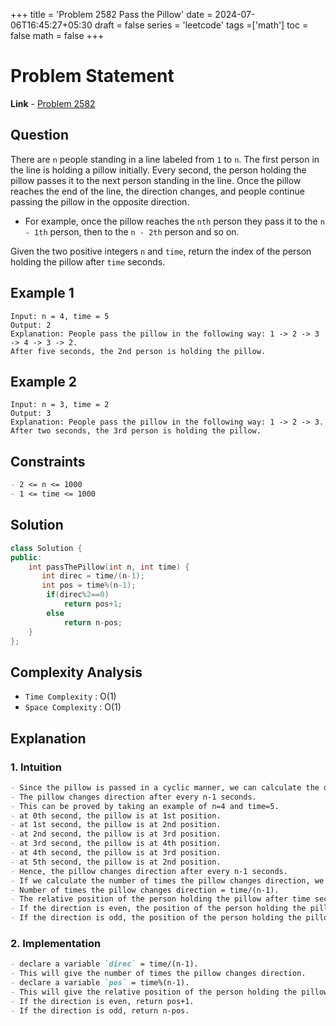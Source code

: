+++
title = 'Problem 2582 Pass the Pillow'
date = 2024-07-06T16:45:27+05:30
draft = false
series = 'leetcode'
tags =['math']
toc = false
math = false
+++

# Problem Statement

**Link** - [Problem 2582](https://leetcode.com/problems/pass-the-pillow/description/)

## Question

There are `n` people standing in a line labeled from `1` to `n`. The first person in the line is holding a pillow initially. Every second, the person holding the pillow passes it to the next person standing in the line. Once the pillow reaches the end of the line, the direction changes, and people continue passing the pillow in the opposite direction.

- For example, once the pillow reaches the `nth` person they pass it to the `n - 1th` person, then to the `n - 2th` person and so on.

Given the two positive integers `n` and `time`, return the index of the person holding the pillow after `time` seconds.

## Example 1

```
Input: n = 4, time = 5
Output: 2
Explanation: People pass the pillow in the following way: 1 -> 2 -> 3 -> 4 -> 3 -> 2.
After five seconds, the 2nd person is holding the pillow.
```

## Example 2

```
Input: n = 3, time = 2
Output: 3
Explanation: People pass the pillow in the following way: 1 -> 2 -> 3.
After two seconds, the 3rd person is holding the pillow.
```

## Constraints

```markdown
- 2 <= n <= 1000
- 1 <= time <= 1000
```

## Solution

```cpp
class Solution {
public:
    int passThePillow(int n, int time) {
       int direc = time/(n-1);
       int pos = time%(n-1);
        if(direc%2==0)
            return pos+1;
        else
            return n-pos;
    }
};
```

## Complexity Analysis

- `Time Complexity` : O(1)
- `Space Complexity` : O(1)

## Explanation

### 1. Intuition

```markdown
- Since the pillow is passed in a cyclic manner, we can calculate the direction and position of the person holding the pillow after time seconds.
- The pillow changes direction after every n-1 seconds.
- This can be proved by taking an example of n=4 and time=5.
- at 0th second, the pillow is at 1st position.
- at 1st second, the pillow is at 2nd position.
- at 2nd second, the pillow is at 3rd position.
- at 3rd second, the pillow is at 4th position.
- at 4th second, the pillow is at 3rd position.
- at 5th second, the pillow is at 2nd position.
- Hence, the pillow changes direction after every n-1 seconds.
- If we calculate the number of times the pillow changes direction, we can calculate the position of the person holding the pillow after time seconds.
- Number of times the pillow changes direction = time/(n-1).
- The relative position of the person holding the pillow after time seconds = time%(n-1).
- If the direction is even, the position of the person holding the pillow = pos+1. (this means the pillow was moving from left to right)
- If the direction is odd, the position of the person holding the pillow = n-pos. (this means the pillow was moving from right to left)
```

### 2. Implementation

```markdown
- declare a variable `direc` = time/(n-1).
- This will give the number of times the pillow changes direction.
- declare a variable `pos` = time%(n-1).
- This will give the relative position of the person holding the pillow after time seconds.
- If the direction is even, return pos+1.
- If the direction is odd, return n-pos.
```
